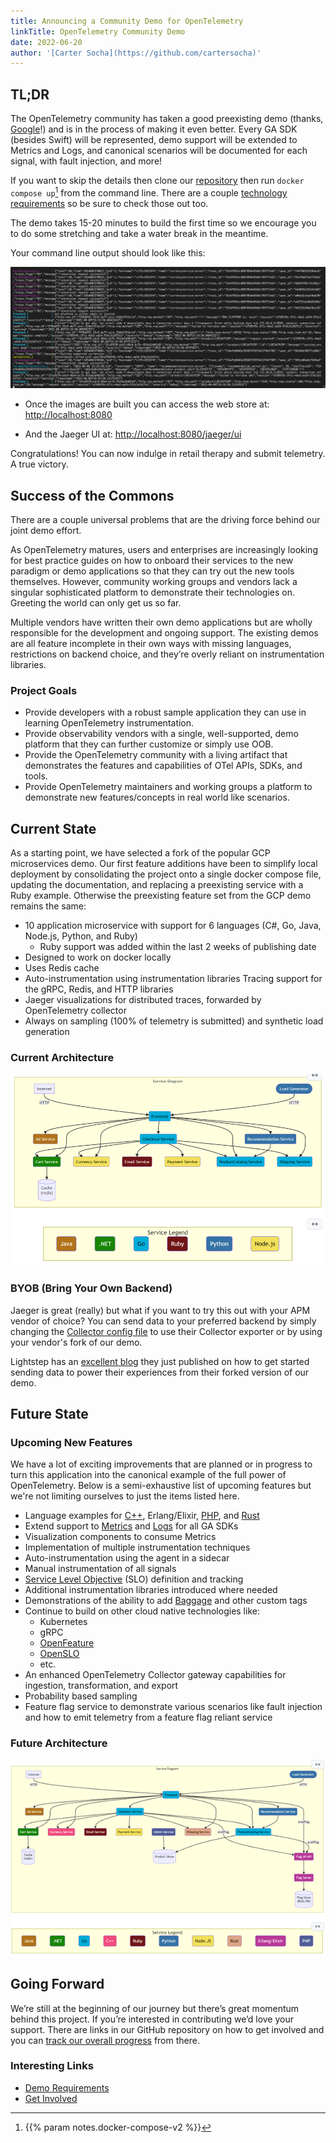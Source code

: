```yaml
---
title: Announcing a Community Demo for OpenTelemetry
linkTitle: OpenTelemetry Community Demo
date: 2022-06-20
author: '[Carter Socha](https://github.com/cartersocha)'
---
```


## TL;DR

The OpenTelemetry community has taken a good preexisting demo (thanks,
[Google](https://github.com/GoogleCloudPlatform/microservices-demo)!) and is in
the process of making it even better. Every GA SDK (besides Swift) will be
represented, demo support will be extended to Metrics and Logs, and canonical
scenarios will be documented for each signal, with fault injection, and more!

If you want to skip the details then clone our
[repository](https://github.com/open-telemetry/opentelemetry-demo) then run
`docker compose up`[^1] from the command line. There are a couple
[technology requirements](https://github.com/open-telemetry/opentelemetry-demo-webstore#local-quickstart)
so be sure to check those out too.

The demo takes 15-20 minutes to build the first time so we encourage you to do
some stretching and take a water break in the meantime.

Your command line output should look like this:

![Console output](otel-webstore-app-output.png)

- Once the images are built you can access the web store at:
  <http://localhost:8080>

- And the Jaeger UI at: <http://localhost:8080/jaeger/ui>

Congratulations! You can now indulge in retail therapy and submit telemetry. A
true victory.

## Success of the Commons

There are a couple universal problems that are the driving force behind our
joint demo effort.

As OpenTelemetry matures, users and enterprises are increasingly looking for
best practice guides on how to onboard their services to the new paradigm or
demo applications so that they can try out the new tools themselves. However,
community working groups and vendors lack a singular sophisticated platform to
demonstrate their technologies on. Greeting the world can only get us so far.

Multiple vendors have written their own demo applications but are wholly
responsible for the development and ongoing support. The existing demos are all
feature incomplete in their own ways with missing languages, restrictions on
backend choice, and they’re overly reliant on instrumentation libraries.

### Project Goals

- Provide developers with a robust sample application they can use in learning
  OpenTelemetry instrumentation.
- Provide observability vendors with a single, well-supported, demo platform
  that they can further customize or simply use OOB.
- Provide the OpenTelemetry community with a living artifact that demonstrates
  the features and capabilities of OTel APIs, SDKs, and tools.
- Provide OpenTelemetry maintainers and working groups a platform to demonstrate
  new features/concepts in real world like scenarios.

## Current State

As a starting point, we have selected a fork of the popular GCP microservices
demo. Our first feature additions have been to simplify local deployment by
consolidating the project onto a single docker compose file, updating the
documentation, and replacing a preexisting service with a Ruby example.
Otherwise the preexisting feature set from the GCP demo remains the same:

- 10 application microservice with support for 6 languages (C#, Go, Java,
  Node.js, Python, and Ruby)
  - Ruby support was added within the last 2 weeks of publishing date
- Designed to work on docker locally
- Uses Redis cache
- Auto-instrumentation using instrumentation libraries Tracing support for the
  gRPC, Redis, and HTTP libraries
- Jaeger visualizations for distributed traces, forwarded by OpenTelemetry
  collector
- Always on sampling (100% of telemetry is submitted) and synthetic load
  generation

### Current Architecture

![Current architecture](current-demo-architecture.png)

### BYOB (Bring Your Own Backend)

Jaeger is great (really) but what if you want to try this out with your APM
vendor of choice? You can send data to your preferred backend by simply changing
the
[Collector config file](https://github.com/open-telemetry/opentelemetry-demo#bring-your-own-backend)
to use their Collector exporter or by using your vendor's fork of our demo.

Lightstep has an
[excellent blog](https://lightstep.com/blog/observability-mythbusters-how-hard-is-it-to-get-started-with-opentelemetry)
they just published on how to get started sending data to power their
experiences from their forked version of our demo.

## Future State

### Upcoming New Features

We have a lot of exciting improvements that are planned or in progress to turn
this application into the canonical example of the full power of OpenTelemetry.
Below is a semi-exhaustive list of upcoming features but we're not limiting
ourselves to just the items listed here.

- Language examples for
  [C++](https://github.com/open-telemetry/opentelemetry-demo/issues/36),
  Erlang/Elixir,
  [PHP](https://github.com/open-telemetry/opentelemetry-demo/issues/34), and
  [Rust](https://github.com/open-telemetry/opentelemetry-demo/issues/35)
- Extend support to
  [Metrics](https://github.com/open-telemetry/opentelemetry-demo/issues/43) and
  [Logs](https://github.com/open-telemetry/opentelemetry-demo/issues/44) for all
  GA SDKs
- Visualization components to consume Metrics
- Implementation of multiple instrumentation techniques
- Auto-instrumentation using the agent in a sidecar
- Manual instrumentation of all signals
- [Service Level Objective](https://github.com/OpenSLO/OpenSLO#slo) (SLO)
  definition and tracking
- Additional instrumentation libraries introduced where needed
- Demonstrations of the ability to add
  [Baggage](https://github.com/open-telemetry/opentelemetry-demo/issues/100) and
  other custom tags
- Continue to build on other cloud native technologies like:
  - Kubernetes
  - gRPC
  - [OpenFeature](https://github.com/open-feature)
  - [OpenSLO](https://github.com/OpenSLO/OpenSLO)
  - etc.
- An enhanced OpenTelemetry Collector gateway capabilities for ingestion,
  transformation, and export
- Probability based sampling
- Feature flag service to demonstrate various scenarios like fault injection and
  how to emit telemetry from a feature flag reliant service

### Future Architecture

![Future architecture](future-demo-architecture.png)

## Going Forward

We’re still at the beginning of our journey but there’s great momentum behind
this project. If you’re interested in contributing we’d love your support. There
are links in our GitHub repository on how to get involved and you can
[track our overall progress](https://github.com/open-telemetry/opentelemetry-demo/issues)
from there.

### Interesting Links

- [Demo Requirements](/docs/demo/requirements/)
- [Get Involved](https://github.com/open-telemetry/opentelemetry-demo#contributing)

[^1]: {{% param notes.docker-compose-v2 %}}
